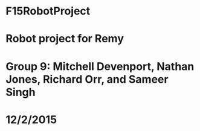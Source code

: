 # F15RobotProject
# Robot project for Remy
# Group 9: Mitchell Devenport, Nathan Jones, Richard Orr, and Sameer Singh
# 12/2/2015


